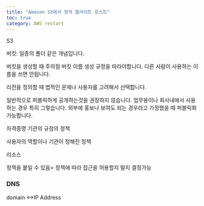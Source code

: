 ```yaml
---
title: "Amazon S3에서 정적 웹사이트 호스트"
toc: true
category: AWS restart
---
```


S3

버킷: 일종의 폴더 같은 개념입니다.

버킷을 생성할 때 주의점
버킷 이름 생성 규정을 따라야합니다. 다른 사람이 사용하는 이름을 쓰면 안됩니다.

리전을 정의할 때 법적인 문제나 사용자를 고려해서 선택합니다.

일반적으로 퍼블릭하게 공개하는것을 권장하지 않습니다. 업무용이나 회사내에서 사용하는 경우 특히 그렇습니다. 외부에 홍보나 보여도 되는 경우라고 가정했을 때 퍼블릭화 가능합니다.

자격증명 기관의 규정의 정책

사용자의 역할이나 기관이 정해진 정책

리소스

정책을 붙일 수 있음> 정책에 따라 접근을 허용할지 말지 결정가능

 ### DNS

domain <->IP Address

